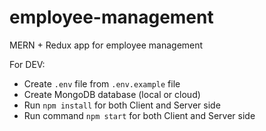 # employee-management
MERN + Redux app for employee management 

For DEV:
* Create `.env` file from `.env.example` file
* Create MongoDB database (local or cloud)
* Run `npm install` for both Client and Server side
* Run command `npm start` for both Client and Server side
